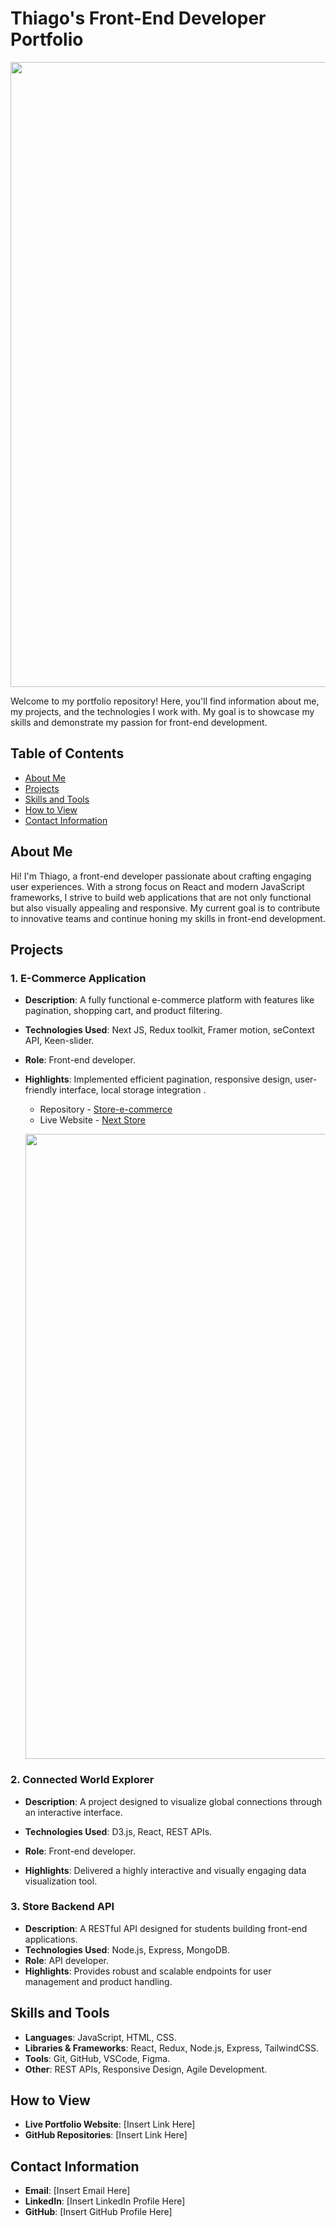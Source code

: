# Thiago's Front-End Developer Portfolio
<p align="center"> <img width="1000" src="public/gif/home.gif"></p>

Welcome to my portfolio repository! Here, you'll find information about me, my projects, and the technologies I work with. My goal is to showcase my skills and demonstrate my passion for front-end development.



## Table of Contents
- [About Me](#about-me)
- [Projects](#projects)
- [Skills and Tools](#skills-and-tools)
- [How to View](#how-to-view)
- [Contact Information](#contact-information)


## About Me
Hi! I'm Thiago, a front-end developer passionate about crafting engaging user
 experiences. With a strong focus on React and modern JavaScript frameworks, I 
 strive to build web applications that are not only functional but also visually appealing and responsive. My current goal is to contribute to innovative teams and continue honing my skills in front-end development.


## Projects

### 1. E-Commerce Application
- **Description**: A fully functional e-commerce platform with features like pagination, shopping cart, and product filtering.
- **Technologies Used**: Next JS, Redux toolkit, Framer motion, seContext API, Keen-slider.
- **Role**: Front-end developer.
- **Highlights**: Implemented efficient pagination, responsive design, user-friendly interface, local storage integration .

  - Repository - [Store-e-commerce](https://github.com/ThiagoAndo/Store-e-commerce.git)
  - Live Website - [Next Store](https://store-comerce.vercel.app/)
  <p align="center"> <img width="1000" src="public/gif/forth.gif"></p>

### 2. Connected World Explorer
- **Description**: A project designed to visualize global connections through an interactive interface.

- **Technologies Used**: D3.js, React, REST APIs.
- **Role**: Front-end developer.
- **Highlights**: Delivered a highly interactive and visually engaging data visualization tool.

### 3. Store Backend API
- **Description**: A RESTful API designed for students building front-end applications.
- **Technologies Used**: Node.js, Express, MongoDB.
- **Role**: API developer.
- **Highlights**: Provides robust and scalable endpoints for user management and product handling.



## Skills and Tools
- **Languages**: JavaScript, HTML, CSS.
- **Libraries & Frameworks**: React, Redux, Node.js, Express, TailwindCSS.
- **Tools**: Git, GitHub, VSCode, Figma.
- **Other**: REST APIs, Responsive Design, Agile Development.



## How to View
- **Live Portfolio Website**: [Insert Link Here]
- **GitHub Repositories**: [Insert Link Here]



## Contact Information
- **Email**: [Insert Email Here]
- **LinkedIn**: [Insert LinkedIn Profile Here]
- **GitHub**: [Insert GitHub Profile Here]






